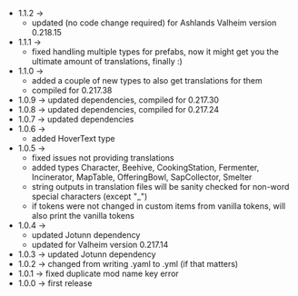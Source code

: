 * 1.1.2 ->
  * updated (no code change required) for Ashlands Valheim version 0.218.15
* 1.1.1 ->
  * fixed handling multiple types for prefabs, now it might get you the ultimate amount of translations, finally :)
* 1.1.0 -> 
  * added a couple of new types to also get translations for them
  * compiled for 0.217.38
* 1.0.9 -> updated dependencies, compiled for 0.217.30
* 1.0.8 -> updated dependencies, compiled for 0.217.24
* 1.0.7 -> updated dependencies
* 1.0.6 ->
    * added HoverText type
* 1.0.5 ->
    * fixed issues not providing translations
    * added types Character, Beehive, CookingStation, Fermenter, Incinerator, MapTable, OfferingBowl, SapCollector,
      Smelter
    * string outputs in translation files will be sanity checked for non-word special characters (except "_")
    * if tokens were not changed in custom items from vanilla tokens, will also print the vanilla tokens
* 1.0.4 ->
    * updated Jotunn dependency
    * updated for Valheim version 0.217.14
* 1.0.3 -> updated Jotunn dependency
* 1.0.2 -> changed from writing .yaml to .yml (if that matters)
* 1.0.1 -> fixed duplicate mod name key error
* 1.0.0 -> first release
